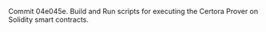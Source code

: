 Commit 04e045e.                    Build and Run scripts for executing the Certora Prover on Solidity smart contracts.